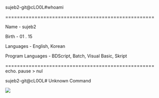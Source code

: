 
sujeb2-git@cLO0L#whoami

===================================================

Name - sujeb2

Birth - 01 . 15

Languages - English, Korean

Program Languages - BDScript, Batch, Visual Basic, Skript

===================================================
echo.
pause > nul

sujeb2-git@cL0OL#
Unknown Command

<a href="gmail.com" target="_blank"><img src="https://img.shields.io/badge/EA4335?style=Gmall&logo=gmall&logoColor=ff0000"/></a>
